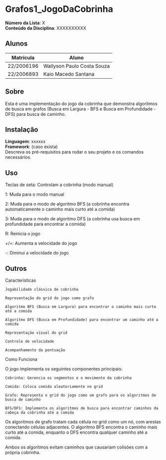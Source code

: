 # Grafos1_JogoDaCobrinha

**Número da Lista**: X<br>
**Conteúdo da Disciplina**: XXXXXXXXXX<br>

## Alunos
|Matrícula | Aluno |
| -- | -- |
| 22/2006196  |  Wallyson Paulo Costa Souza |
| 22/2006893  |  Kaio Macedo Santana |

## Sobre 
Esta é uma implementação do jogo da cobrinha que demonstra algoritmos de busca em grafos (Busca em Largura - BFS e Busca em Profundidade - DFS) para busca de caminho.


## Instalação 
**Linguagem**: xxxxxx<br>
**Framework**: (caso exista)<br>
Descreva os pré-requisitos para rodar o seu projeto e os comandos necessários.

## Uso 
Teclas de seta: Controlam a cobrinha (modo manual)

1: Muda para o modo manual

2: Muda para o modo de algoritmo BFS (a cobrinha encontra automaticamente o caminho mais curto até a comida)

3: Muda para o modo de algoritmo DFS (a cobrinha usa busca em profundidade para encontrar a comida)

R: Reinicia o jogo

+/=: Aumenta a velocidade do jogo

-: Diminui a velocidade do jogo

## Outros 
Características

    Jogabilidade clássica de cobrinha

    Representação do grid do jogo como grafo

    Algoritmo BFS (Busca em Largura) para encontrar o caminho mais curto até a comida

    Algoritmo DFS (Busca em Profundidade) para encontrar um caminho até a comida

    Representação visual do grid

    Controle de velocidade

    Acompanhamento da pontuação

Como Funciona

O jogo implementa os seguintes componentes principais:

    Cobrinha: Gerencia os segmentos e o movimento da cobrinha

    Comida: Coloca comida aleatoriamente no grid

    Grafo: Representa o grid do jogo como um grafo para os algoritmos de busca de caminho

    BFS/DFS: Implementa os algoritmos de busca para encontrar caminhos da cabeça da cobrinha até a comida

Os algoritmos de grafo tratam cada célula no grid como um nó, com arestas conectando células adjacentes. O algoritmo BFS encontra o caminho mais curto até a comida, enquanto o DFS encontra qualquer caminho até a comida.

Ambos os algoritmos evitam caminhos que causariam colisões com a própria cobrinha.





